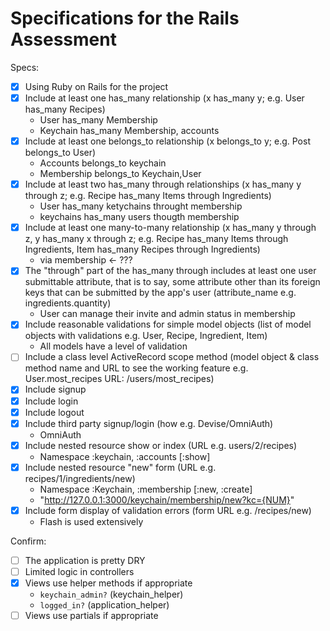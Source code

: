 # Specifications for the Rails Assessment

Specs:
- [x] Using Ruby on Rails for the project
- [x] Include at least one has_many relationship (x has_many y; e.g. User has_many Recipes)
   - User has_many Membership
   - Keychain has_many Membership, accounts
- [x] Include at least one belongs_to relationship (x belongs_to y; e.g. Post belongs_to User)
   - Accounts belongs_to keychain
   - Membership belongs_to Keychain,User
- [x] Include at least two has_many through relationships (x has_many y through z; e.g. Recipe has_many Items through Ingredients)
   - User has_many ketychains throught membership
   - keychains has_many users thougth membership
- [x] Include at least one many-to-many relationship (x has_many y through z, y has_many x through z; e.g. Recipe has_many Items through Ingredients, Item has_many Recipes through Ingredients)
  - via membership <- ???
- [x] The "through" part of the has_many through includes at least one user submittable attribute, that is to say, some attribute other than its foreign keys that can be submitted by the app's user (attribute_name e.g. ingredients.quantity)
  - User can manage their invite and admin status in membership
- [x] Include reasonable validations for simple model objects (list of model objects with validations e.g. User, Recipe, Ingredient, Item)
  - All models have a level of validation
- [ ] Include a class level ActiveRecord scope method (model object & class method name and URL to see the working feature e.g. User.most_recipes URL: /users/most_recipes)
- [x] Include signup
- [x] Include login
- [x] Include logout
- [x] Include third party signup/login (how e.g. Devise/OmniAuth)
   - OmniAuth
- [x] Include nested resource show or index (URL e.g. users/2/recipes)
   - Namespace :keychain, :accounts [:show]
- [x] Include nested resource "new" form (URL e.g. recipes/1/ingredients/new)
   - Namespace :Keychain, :membership [:new, :create]
   - "http://127.0.0.1:3000/keychain/membership/new?kc={NUM}"
- [x] Include form display of validation errors (form URL e.g. /recipes/new)
    - Flash is used extensively

Confirm:
- [ ] The application is pretty DRY
- [ ] Limited logic in controllers
- [x] Views use helper methods if appropriate
    - `keychain_admin?` (keychain_helper)
    - `logged_in?` (application_helper)
- [ ] Views use partials if appropriate
